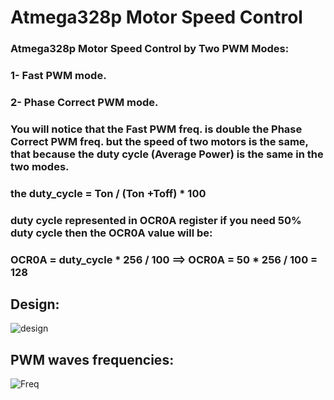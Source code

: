 # Atmega328p Motor Speed Control

### Atmega328p Motor Speed Control by Two PWM Modes:
### 1- Fast PWM mode.
### 2- Phase Correct PWM mode.
### You will notice that the Fast PWM freq. is double the Phase Correct PWM freq. but the speed of two motors is the same, that because the duty cycle (Average Power) is the same in the two modes.
### the duty_cycle = Ton / (Ton +Toff) * 100
### duty cycle represented in OCR0A register if you need 50% duty cycle then the OCR0A value will be:
### OCR0A = duty_cycle * 256 / 100 ==> OCR0A = 50 * 256 / 100 = 128

## Design:

![design](https://user-images.githubusercontent.com/26473614/54697483-53566980-4b36-11e9-8a7d-d022a5831dc1.png)

## PWM waves frequencies:

![Freq](https://user-images.githubusercontent.com/26473614/54697485-53ef0000-4b36-11e9-97c4-40d44fc7c83c.PNG)
